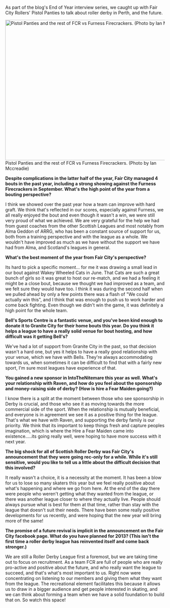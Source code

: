 <html><body><p>As part of the blog's End of Year interview series, we caught up with Fair City Rollers' Pistol Panties to talk about roller derby in Perth, and the future.

<a href="http://scottishrollerderbyblog.com/2012/12/29/an-interview-with-pistol-panties-fair-city-rollers-in-2012-and-beyond/271296_475653322465325_1961521013_o/" rel="attachment wp-att-2014"><img class=" wp-image-2014  " alt="Pistol Panties and the rest of FCR vs Furness Firecrackers. (Photo by Ian Mccreadie)" src="http://scottishrollerderbyblog.com/2012/12/271296_475653322465325_1961521013_o.jpg" width="663" height="442"></a> Pistol Panties and the rest of FCR vs Furness Firecrackers. (Photo by Ian Mccreadie)

<strong>Despite complications in the latter half of the year, Fair City managed 4 bouts in the past year, including a strong showing against the Furness Firecrackers in September. What's the high point of the year from a bouting perspective?</strong>

I think we showed over the past year how a team can improve with hard graft. We think that's reflected in our scores, especially against Furness, we all really enjoyed the bout and even though it wasn't a win, we were still very proud of what we achieved. We are very grateful for the help we had from guest coaches from the other Scottish Leagues and most notably from Alma Geddon of ARRG, who has been a constant source of support for us, both from a training perspective and with the league as a whole. We wouldn't have improved as much as we have without the support we have had from Alma, and Scotland's leagues in general.

<strong>What's the best moment of the year from Fair City's perspective?</strong>

Its hard to pick a specific moment... for me it was drawing a small lead in our bout against Wakey Wheeled Cats in June. That Cats are such a great bunch of girls so it was great to host our re-match, and we had a feeling it might be a close bout, because we thought we had improved as a team, and we felt sure they would have too. I think it was during the second half when we pulled ahead by only a few points there was a flash of "We could actually win this", and I think that was enough to push us to work harder and come back fighting. Even though we didn't win the game, it was definitely a high point for the whole team.

<strong>Bell's Sports Centre is a fantastic venue, and you've been kind enough to donate it to Granite City for their home bouts this year. Do you think it helps a league to have a really solid venue for bout hosting, and how difficult was it getting Bell's?</strong>

We've had a lot of support from Granite City in the past, so that decision wasn't a hard one, but yes it helps to have a really good relationship with your venue, which we have with Bells. They're always accommodating towards us, when sometimes it can be difficult to find that with a fairly new sport, I'm sure most leagues have experience of that.

<strong>You gained a new sponsor in IntoTheNitemare this year as well. What's your relationship with Raven, and how do you feel about the sponsorship and money-raising side of derby? (How is hire a Fear Maiden going?)</strong>

I know there is a split at the moment between those who see sponsorship in Derby is crucial, and those who see it as moving towards the more commercial side of the sport. When the relationship is mutually beneficial, and everyone is in agreement we see it as a positive thing for the league. That's what we have with Raven, and supporting the derby family is our priority. We think that its important to keep things fresh and capture peoples imagination, which is where the Hire a Fear Maiden came into existence.....its going really well, were hoping to have more success with it next year.

<strong>The big shock for all of Scottish Roller Derby was Fair City's announcement that they were going rec-only for a while. While it's still sensitive, would you like to tell us a little about the difficult decision that this involved?</strong>

It really wasn't a choice, it is a necessity at the moment. It has been a blow for us to lose so many skaters this year but we feel really positive about what's happening and where we go from here. At the end of the day there were people who weren't getting what they wanted from the league, or there was another league closer to where they actually live. People should always pursue what is best for them at that time, rather than stay with the league that doesn't suit their needs. There have been some really positive developments for us recently, and were hoping that the new year will bring more of the same!

<strong>The promise of a future revival is implicit in the announcement on the Fair City facebook page. What do you have planned for 2013? (This isn't the first time a roller derby league has reinvented itself and come back stronger.)</strong>

We are still a Roller Derby League first a foremost, but we are taking time out to focus on recruitment. As a team FCR are full of people who are really pro-active and positive about the future, and who really want the league to succeed, and that's what's most important to us. Right now were concentrating on listening to our members and giving them what they want from the league. The recreational element facilitates this because it allows us to draw in a bigger audience and get people interested in skating, and we can think about forming a team when we have a solid foundation to build that on. So watch this space!</p></body></html>
